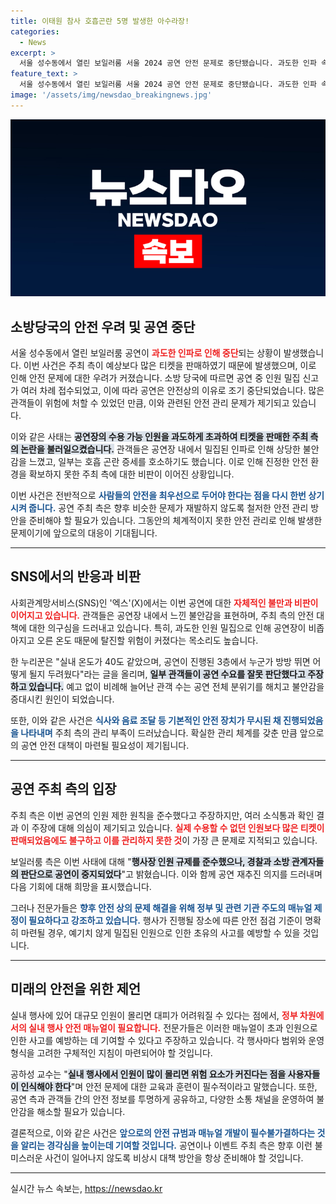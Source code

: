 ```yaml
---
title: 이태원 참사 호흡곤란 5명 발생한 아수라장!
categories:
  - News
excerpt: >
  서울 성수동에서 열린 보일러룸 서울 2024 공연 안전 문제로 중단됐습니다. 과도한 인파 속에서 호흡 곤란 환자가 발생, 주최 측의 티켓 과다 판매 논란이 일고 있습니다. 이태원 참사 후 재발 우려, 실내 행사 매뉴얼 필요성이 강조됩니다.
feature_text: >
  서울 성수동에서 열린 보일러룸 서울 2024 공연 안전 문제로 중단됐습니다. 과도한 인파 속에서 호흡 곤란 환자가 발생, 주최 측의 티켓 과다 판매 논란이 일고 있습니다. 이태원 참사 후 재발 우려, 실내 행사 매뉴얼 필요성이 강조됩니다.
image: '/assets/img/newsdao_breakingnews.jpg'
---
```


<p><img src="/assets/img/newsdao_breakingnews.jpg" alt="ontimetimes 속보" /></p>

<h2 data-ke-size="size26">소방당국의 안전 우려 및 공연 중단</h2>

<p data-ke-size="size16">서울 성수동에서 열린 보일러룸 공연이 <b><span style="color: #ee2323;">과도한 인파로 인해 중단</span></b>되는 상황이 발생했습니다. 이번 사건은 주최 측이 예상보다 많은 티켓을 판매하였기 때문에 발생했으며, 이로 인해 안전 문제에 대한 우려가 커졌습니다. 소방 당국에 따르면 공연 중 인원 밀집 신고가 여러 차례 접수되었고, 이에 따라 공연은 안전상의 이유로 조기 중단되었습니다. 많은 관객들이 위험에 처할 수 있었던 만큼, 이와 관련된 안전 관리 문제가 제기되고 있습니다.</p>

<p data-ke-size="size16">이와 같은 사태는 <b><span style="background-color: #21538527;">공연장의 수용 가능 인원을 과도하게 초과하여 티켓을 판매한 주최 측의 논란을 불러일으켰습니다.</span></b> 관객들은 공연장 내에서 밀집된 인파로 인해 상당한 불안감을 느꼈고, 일부는 호흡 곤란 증세를 호소하기도 했습니다. 이로 인해 진정한 안전 환경을 확보하지 못한 주최 측에 대한 비판이 이어진 상황입니다.</p>

<p data-ke-size="size16">이번 사건은 전반적으로 <b><span style="color: #1a5490;">사람들의 안전을 최우선으로 두어야 한다는 점을 다시 한번 상기시켜 줍니다.</span></b> 공연 주최 측은 향후 비슷한 문제가 재발하지 않도록 철저한 안전 관리 방안을 준비해야 할 필요가 있습니다. 그동안의 체계적이지 못한 안전 관리로 인해 발생한 문제이기에 앞으로의 대응이 기대됩니다.</p>

<hr>

<h2 data-ke-size="size26">SNS에서의 반응과 비판</h2>

<p data-ke-size="size16">사회관계망서비스(SNS)인 '엑스'(X)에서는 이번 공연에 대한 <b><span style="color: #ee2323;">자체적인 불만과 비판이 이어지고 있습니다.</span></b> 관객들은 공연장 내에서 느낀 불안감을 표현하며, 주최 측의 안전 대책에 대한 의구심을 드러내고 있습니다. 특히, 과도한 인원 밀집으로 인해 공연장이 비좁아지고 오른 온도 때문에 탈진할 위험이 커졌다는 목소리도 높습니다.</p>

<p data-ke-size="size16">한 누리꾼은 "실내 온도가 40도 같았으며, 공연이 진행된 3층에서 누군가 방방 뛰면 어떻게 될지 두려웠다"라는 글을 올리며, <b><span style="background-color: #21538527;">일부 관객들이 공연 수요를 잘못 판단했다고 주장하고 있습니다.</span></b> 예고 없이 비례해 늘어난 관객 수는 공연 전체 분위기를 해치고 불안감을 증대시킨 원인이 되었습니다.</p>

<p data-ke-size="size16">또한, 이와 같은 사건은 <b><span style="color: #1a5490;">식사와 음료 조달 등 기본적인 안전 장치가 무시된 채 진행되었음을 나타내며</span></b> 주최 측의 관리 부족이 드러났습니다. 확실한 관리 체계를 갖춘 만큼 앞으로의 공연 안전 대책이 마련될 필요성이 제기됩니다.</p>

<hr>

<h2 data-ke-size="size26">공연 주최 측의 입장</h2>

<p data-ke-size="size16">주최 측은 이번 공연의 인원 제한 원칙을 준수했다고 주장하지만, 여러 소식통과 확인 결과 이 주장에 대해 의심이 제기되고 있습니다. <b><span style="color: #ee2323;">실제 수용할 수 없던 인원보다 많은 티켓이 판매되었음에도 불구하고 이를 관리하지 못한 것</span></b>이 가장 큰 문제로 지적되고 있습니다.</p>

<p data-ke-size="size16">보일러룸 측은 이번 사태에 대해 "<b><span style="background-color: #21538527;">행사장 인원 규제를 준수했으나, 경찰과 소방 관계자들의 판단으로 공연이 중지되었다</span></b>"고 밝혔습니다. 이와 함께 공연 재추진 의지를 드러내며 다음 기회에 대해 희망을 표시했습니다.</p>

<p data-ke-size="size16">그러나 전문가들은 <b><span style="color: #1a5490;">향후 안전 상의 문제 해결을 위해 정부 및 관련 기관 주도의 매뉴얼 제정이 필요하다고 강조하고 있습니다.</span></b> 행사가 진행될 장소에 따른 안전 점검 기준이 명확히 마련될 경우, 예기치 않게 밀집된 인원으로 인한 초유의 사고를 예방할 수 있을 것입니다.</p>

<hr>

<h2 data-ke-size="size26">미래의 안전을 위한 제언</h2>

<p data-ke-size="size16">실내 행사에 있어 대규모 인원이 몰리면 대피가 어려워질 수 있다는 점에서, <b><span style="color: #ee2323;">정부 차원에서의 실내 행사 안전 매뉴얼이 필요합니다.</span></b> 전문가들은 이러한 매뉴얼이 초과 인원으로 인한 사고를 예방하는 데 기여할 수 있다고 주장하고 있습니다. 각 행사마다 범위와 운영 형식을 고려한 구체적인 지침이 마련되어야 할 것입니다.</p>

<p data-ke-size="size16">공하성 교수는 "<b><span style="background-color: #21538527;">실내 행사에서 인원이 많이 몰리면 위험 요소가 커진다는 점을 사용자들이 인식해야 한다</span></b>"며 안전 문제에 대한 교육과 훈련이 필수적이라고 말했습니다. 또한, 공연 측과 관객들 간의 안전 정보를 투명하게 공유하고, 다양한 소통 채널을 운영하여 불안감을 해소할 필요가 있습니다.</p>

<p data-ke-size="size16">결론적으로, 이와 같은 사건은 <b><span style="color: #1a5490;">앞으로의 안전 규범과 매뉴얼 개발이 필수불가결하다는 것을 알리는 경각심을 높이는데 기여할 것입니다.</span></b> 공연이나 이벤트 주최 측은 향후 이런 불미스러운 사건이 일어나지 않도록 비상시 대책 방안을 항상 준비해야 할 것입니다.</p> 

<hr>
실시간 뉴스 속보는, <a href="https://newsdao.kr" rel="dofollow">https://newsdao.kr</a>


